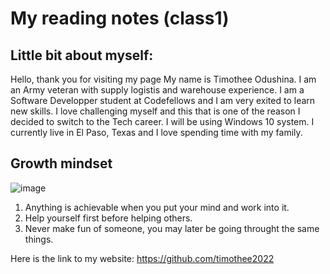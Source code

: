 # My reading notes (class1)

## Little bit about myself:

Hello, thank you for visiting my page
My name is Timothee Odushina. I am an Army veteran with supply logistis and warehouse experience.
I am a Software Developper student at Codefellows and I am very exited to learn new skills.
I love challenging myself and this that is one of the reason I decided to switch to the Tech career.
I will be using Windows 10 system.
I currently live in El Paso, Texas and I love spending time with my family.

 ## Growth mindset
 
 ![image](https://user-images.githubusercontent.com/108295374/176358139-9c63ace2-e731-4b4c-886a-cf172295743b.png)
 
1. Anything is achievable when you put your mind and work into it.
2. Help yourself first before helping others.
3. Never make fun of someone, you may later be going throught the same things.

Here is the link to my website: https://github.com/timothee2022
